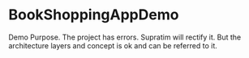 # BookShoppingAppDemo
Demo Purpose.
The project has errors. Supratim will rectify it. But the architecture layers and concept is ok and can be referred to it.
